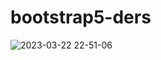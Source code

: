 # bootstrap5-ders
 
![2023-03-22 22-51-06](https://user-images.githubusercontent.com/108582184/227021066-5524aa0a-8be6-4b8c-bb5b-69f84853f83d.gif)
